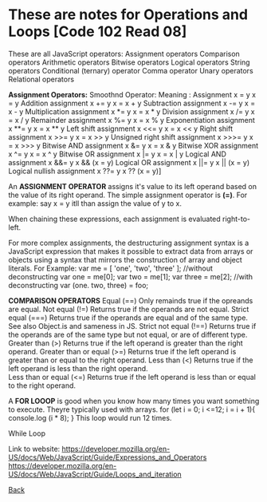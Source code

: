 # These are notes for Operations and Loops [Code 102 Read 08]

These are all JavaScript operators:
Assignment operators
Comparison operators
Arithmetic operators
Bitwise operators
Logical operators
String operators
Conditional (ternary) operator
Comma operator
Unary operators
Relational operators


**Assignment Operators:**             Smoothnd Operator:       Meaning : 
Assignment	                             x = y	            x = y
Addition assignment	                     x += y	            x = x + y
Subtraction assignment	                 x -= y	            x = x - y
Multiplication assignment	             x *= y	            x = x * y
Division assignment	                     x /= y	            x = x / y
Remainder assignment	                 x %= y	            x = x % y
Exponentiation assignment	             x **= y	        x = x ** y
Left shift assignment	                 x <<= y	        x = x << y
Right shift assignment	                 x >>= y	        x = x >> y
Unsigned right shift assignment	         x >>>= y	        x = x >>> y
Bitwise AND assignment	                 x &= y	            x = x & y
Bitwise XOR assignment	                 x ^= y	            x = x ^ y
Bitwise OR assignment	                 x |= y	            x = x | y
Logical AND assignment	                 x &&= y	        x && (x = y)
Logical OR assignment	                 x ||= y	        x || (x = y)
Logical nullish assignment	             x ??= y	        x ?? (x = y)]

An **ASSIGNMENT OPERATOR** assigns it's value to its left operand based on the value of its right operand. The simple assignment operator is **(=)**.
For example: say x = y itll than assign the value of y to x.

When chaining these expressions, each assignment is evaluated right-to-left.

For more complex assignments, the destructuring assignment syntax is a JavaScript expression that makes it possible to extract data from arrays or objects using a syntax that mirrors the construction of array and object literals.
For Example: 
var me = [ 'one', 'two', 'three' ];
//without deconstructing
var one   = me[0];
var two   = me[1];
var three = me[2];
//with deconstructing 
var (one. two, three) = foo;

**COMPARISON OPERATORS**
Equal (==)	                Only remainds true if the opreands are equal.
Not equal (!=)	            Returns true if the operands are not equal.	
Strict equal (===)	        Returns true if the operands are equal and of the same type. See also Object.is and sameness in JS.	
Strict not equal (!==)	    Returns true if the operands are of the same type but not equal, or are of different type.	
Greater than (>)	        Returns true if the left operand is greater than the right operand.	
Greater than or equal (>=)	Returns true if the left operand is greater than or equal to the right operand.	
Less than (<)               Returns true if the left operand is less than the right operand.	
Less than or equal (<=)     Returns true if the left operand is less than or equal to the right operand.	

A **FOR LOOOP** is good when you know how many times you want something to execute. Theyre typically used with arrays.
for (let i = 0; i <=12; i = i + 1){
    console.log (i * 8);
}
This loop would run 12 times.

While Loop


Link to website: 
https://developer.mozilla.org/en-US/docs/Web/JavaScript/Guide/Expressions_and_Operators
https://developer.mozilla.org/en-US/docs/Web/JavaScript/Guide/Loops_and_iteration

[Back](https://cesardeltoroc.github.io/reading-notes/)
